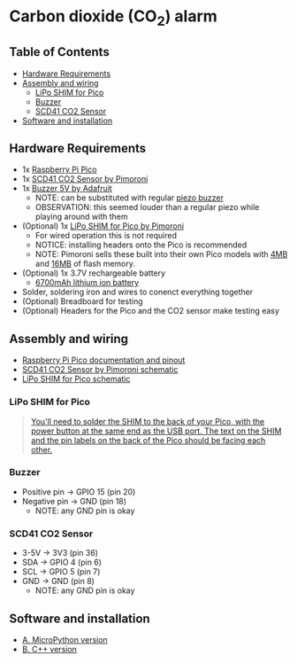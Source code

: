 # Carbon dioxide (CO<sub>2</sub>) alarm

## Table of Contents

- [Hardware Requirements](#hardware-requirements)
- [Assembly and wiring](#assembly-and-wiring)
  - [LiPo SHIM for Pico](#lipo-shim-for-pico)
  - [Buzzer](#buzzer)
  - [SCD41 CO2 Sensor](#scd41-co2-sensor)
- [Software and installation](#software-and-installation)

## Hardware Requirements

- 1x [Raspberry Pi Pico](https://www.raspberrypi.com/products/raspberry-pi-pico/)
- 1x [SCD41 CO2 Sensor by Pimoroni](https://shop.pimoroni.com/products/scd41-co2-sensor-breakout?variant=39652270833747)
- 1x [Buzzer 5V by Adafruit](https://www.adafruit.com/product/1536)
  - NOTE: can be substituted with regular [piezo buzzer](https://www.adafruit.com/product/160)
  - OBSERVATION: this seemed louder than a regular piezo while playing around with them
- (Optional) 1x [LiPo SHIM for Pico by Pimoroni](https://shop.pimoroni.com/products/pico-lipo-shim?variant=32369543086163)
  - For wired operation this is not required
  - NOTICE: installing headers onto the Pico is recommended
  - NOTE: Pimoroni sells these built into their own Pico models with [4MB](https://shop.pimoroni.com/products/pimoroni-pico-lipo?variant=39386149093459) and [16MB](https://shop.pimoroni.com/products/pimoroni-pico-lipo?variant=39335427080275) of flash memory.
- (Optional) 1x 3.7V rechargeable battery
  - [6700mAh lithium ion battery](https://shop.pimoroni.com/products/high-capacity-lithium-ion-battery-pack?variant=32012684591187)
- Solder, soldering iron and wires to conenct everything together
- (Optional) Breadboard for testing
- (Optional) Headers for the Pico and the CO2 sensor make testing easy

## Assembly and wiring

- [Raspberry Pi Pico documentation and pinout](https://www.raspberrypi.com/documentation/microcontrollers/raspberry-pi-pico.html)
- [SCD41 CO2 Sensor by Pimoroni schematic](https://cdn.shopify.com/s/files/1/0174/1800/files/scd41_breakout_schematic.pdf)
- [LiPo SHIM for Pico schematic](https://cdn.shopify.com/s/files/1/0174/1800/files/lipo_shim_for_pico_schematic.pdf)

### LiPo SHIM for Pico

> [You'll need to solder the SHIM to the back of your Pico, with the power button at the same end as the USB port. The text on the SHIM and the pin labels on the back of the Pico should be facing each other.](https://shop.pimoroni.com/products/pico-lipo-shim?variant=32369543086163)

### Buzzer

- Positive pin -> GPIO 15 (pin 20)
- Negative pin -> GND (pin 18)
  - NOTE: any GND pin is okay

### SCD41 CO2 Sensor

- 3-5V -> 3V3 (pin 36)
- SDA -> GPIO 4 (pin 6)
- SCL -> GPIO 5 (pin 7)
- GND -> GND (pin 8)
  - NOTE: any GND pin is okay

## Software and installation

- [A. MicroPython version](./src/MicroPython/README.md)
- [B. C++ version](./src/cpp/README.md)
